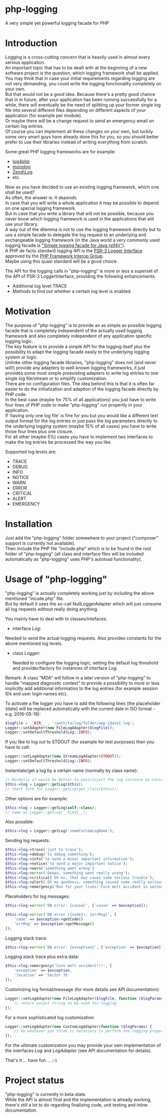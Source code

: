 # php-logging

A very simple yet powerful logging facade for PHP

# Introduction

Logging is a cross-cutting concern that is heavily used in almost every
serious application.<br>
An important topic that has to be dealt with at the beginning of a new software
project is the question, which logging framework shall be applied.<br>
You may think that in case your initial requirements regarding logging
are not very demanding, you could write the logging functionality completely
on your own.<br>
But that would not be a good idea. Because there's a pretty good chance that in
in future, after your application  has been running successfully for a while,
there will eventually be the need of splitting up your former single log file into
several different files depending on different aspects of your application
(for example per module).<br>
Or maybe there will be a change request to send an emergency email on certain
log entries.<br>
Of course you can implement all these changes on your own, but luckily some
very smart guys have already done this for you, so you should better prefer
to use their libraries instead of writing everything from scratch.<br>

Some great PHP logging frameworks are for example:

* [log4php](https://logging.apache.org/log4php)
* [monolog](https://github.com/Seldaek/monolog)
* [Zend\Log](http://framework.zend.com/manual/current/en/modules/zend.log.overview.html)
* etc.

Now as you have decided to use an existing logging framework, which one shall
be used?<br>
As often, the answer is: *It depends.*<br>
In case that you will write a whole application it may be possible to depend
on one special logging framework.<br>
But in case that you write a library that will not be possible, because you
never know which logging framework is used in the applications that will use
your library.<br>
A way out of the dilemma is not to use the logging framework directly but to use
a simple facade to delegate the log request to an underlying and exchangeable
logging framework (in the Java world a very commonly used logging facade is
["Simple logging facade for Java (slf4j)"](http://www.slf4j.org)).<br>
A PHP de facto standard logging API is the
[PSR-3 Logger Interface](https://github.com/php-fig/fig-standards/blob/master/accepted/PSR-3-logger-interface.md)
approved by the [PHP Framework Interop Group](https://en.wikipedia.org/wiki/PHP_Standard_Recommendation).<br>
Maybe using this quasi standard will be a good choice.<br>

The API for the logging calls in "php-logging" is more or less
a superset of the API of PSR-3 LoggerInterface, providing the following
enhancements:

- Additional log level TRACE
- Methods to find out whether a certain log level is enabled

# Motivation

The purpose of "php-logging" is to provide an as simple as possible logging
facade that is completely independent of the actually used logging framework
and also completely independent of any application specific logging logic.<br>
The key feature is to provide a simple API for the logging itself plus the
possibility to adapt the logging facade easily to the underlying logging
system or logic.<br>
Unlinke other logging facade libraries, "php-logging" does not
(and never will!) provide any adapters to well-known logging frameworks, it just
provides some most simple preexisting adapters to write log entries to one single
log file/stream or to simplify customization.<br>
There are no configuration files. The idea behind this is that it is often far
easier to do the initialization and adaption of the logging facade directly
by PHP code.<br>
In the best case (maybe for 75% of all applications) you just have to write
four lines of PHP code to make "php-logging" run propertly in your
application.<br>
If 'having only one log file' is fine for you but you would like a different
text output format for the log entries or just pass the log parameters directly
to the underlying logging system (maybe 15% of all cases) you have to write
those four lines plus one closure.<br>
For all other (maybe 5%) cases you have to implement two interfaces to
make the log entries be processed the way you like.

Supported log levels are:

* TRACE
* DEBUG
* INFO
* NOTICE
* WARN
* ERROR
* CRITICAL
* ALERT
* EMERGENCY


# Installation

Just add the "php-logging" folder somewhere to your project
("composer" support is currently not available).<br>
Then include the PHP file "include.php" which is to be found in the root
folder of  "php-logging" (all class and interface files will be included
automatically as "php-logging" uses PHP's autoload functionality).

# Usage of "php-logging"

"php-logging" is actually completely working just by including the above
mentioned "incude.php" file.<br>
But by default it uses the so-call NullLoggerAdapter which will just consume
all log requests without really doing anything.

You mainly have to deal with to classes/intefaces:

*  interface *Log*:

  Needed to send the actual logging requests.
  Also provides constants for the above mentioned log levels.

* class *Logger*:

  Needed to configure the logging logic, setting the default log threshold
  and provider/factory for instances of interface *Log*.

Remark: A class "MDA" will follow in a later version of "php-logging" to handle
"mapped diagnostic context" to provide a possibility to more or less
implicitly add additional information to the log entries (for example session
IDs and user login names etc).

To activate a file logger you have to add the following lines (the placeholder
{date} will be replaced automatically with the current date in ISO format -
e.g. 2016-05-18):

```php
$logFile = __DIR__ . '/path/to/log/folder/app-{date}.log';
Logger::setAdapter(new FileLogAdapter($logFile));
Logger::setDefaultThreshold(Log::INFO);
```

If you like to log out to STDOUT (for example for test purposes) then you
have to call:

```php
Logger::setLogAdapter(new StreamLogAdapter(STDOUT));
Logger::setDefaultThreshold(Log::INFO);
```
Instantiate/get a log by a certain name (normally by class name):

```php
// Normally it would be better to pass/inject the log instance by constructor
$this->log = Logger::getLog($this);
// short form for Logger::getLog(get_class($this));
```
Other options are for example:

```php
$this->log = Logger::getLog(self::class);
// same as Logger::getLog(__CLASS__);
```
Also possible:

```php
$this->log = Logger::getLog('someCustomLogName');
```

Sending log requests:

```php
$this->log->trace('just to trace');
$this->log->debug('to debug something');
$this->log->info('to send a minor important information');
$this->log->notice('to send a major important notice');
$this->log->warn('something went wrong')
$this->log->error('Ooops, something went really wrong');
$this->log->critical('Oh no, that may cause some serious trouble');
$this->log->alert('Oh my goodness, something caused some really serious trouble');
$this->log->emergency('Run for your lives! Core melt accident in sector 7G!!!');
```

Placeholders for log messages:
```php
$this->log->error('DB error: {cause}', ['cause' => $exception]);

$this->log->error('DB error ({code}): {errMsg}', [
    'code' => $exception->getCode()
    'errMsg' => $exception->getMessage()
]);
```

Logging stack trace:
```php
$this->log->error('DB error: {exception}', ['exception' => $exception]);
```

Logging stack trace plus extra data:
```php
$this->log->emergency('Core melt accident!!!', [
    'exception' => $exception,
    'location' => 'Sector 7G'
]);
```

Customizing log format/message (for more details see API documentation):
```php
Logger::setLogAdapter(new FileLogAdapter($logFile, function ($logParams) {
    // return output string to be used for logging
});
```

For a more sophisticated log customization:
```php
Logger::setLogAdapter(new CustomLogAdapter(function ($logParams) {
    // do whatever you think is necessary to perform the logging properly
});
```

For the ultimate customization you may provide your own implementation of
the interfaces *Log* and *LogAdapter* (see API documentation for details).

That's it ... have fun ... ;-)

# Project status

"php-logging" is currently in beta state.<br/>
While the API is almost final and the implementation is already working,
there's still a lot to do regarding finalizing code, unit testing and inline
documentation.
